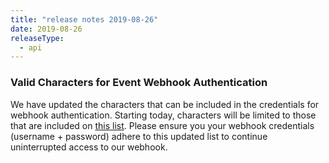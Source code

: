 ```yaml
---
title: "release notes 2019-08-26"
date: 2019-08-26
releaseType:
  - api
---
```


### Valid Characters for Event Webhook Authentication 

We have updated the characters that can be included in the credentials for webhook authentication. Starting today, characters will be limited to those that are included on [this list]({{root_url}}/for-developers/tracking-events/event/#authentication). Please ensure you your webhook credentials (username + password) adhere to this updated list to continue uninterrupted access to our webhook.